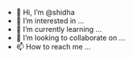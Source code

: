 - 👋 Hi, I’m @shidha
- 👀 I’m interested in ...
- 🌱 I’m currently learning ...
- 💞️ I’m looking to collaborate on ...
- 📫 How to reach me ...

<!---
shidha/shidha is a ✨ special ✨ repository because its `README.md` (this file) appears on your GitHub profile.
You can click the Preview link to take a look at your changes.
--->
